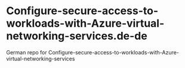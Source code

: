 # Configure-secure-access-to-workloads-with-Azure-virtual-networking-services.de-de
German repo for Configure-secure-access-to-workloads-with-Azure-virtual-networking-services
